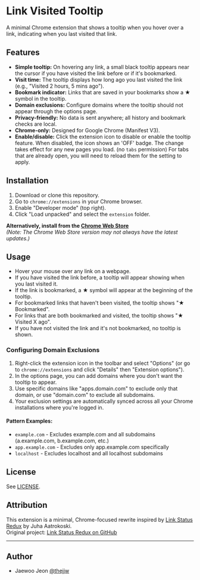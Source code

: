 # Link Visited Tooltip

A minimal Chrome extension that shows a tooltip when you hover over a link, indicating when you last visited that link.

## Features

- **Simple tooltip:** On hovering any link, a small black tooltip appears near the cursor if you have visited the link before or if it's bookmarked.
- **Visit time:** The tooltip displays how long ago you last visited the link (e.g., "Visited 2 hours, 5 mins ago").
- **Bookmark indicator:** Links that are saved in your bookmarks show a ★ symbol in the tooltip.
- **Domain exclusions:** Configure domains where the tooltip should not appear through the options page.
- **Privacy-friendly:** No data is sent anywhere; all history and bookmark checks are local.
- **Chrome-only:** Designed for Google Chrome (Manifest V3).
- **Enable/disable:** Click the extension icon to disable or enable the tooltip feature. When disabled, the icon shows an 'OFF' badge. The change takes effect for any new pages you load. (no `tabs` permission) For tabs that are already open, you will need to reload them for the setting to apply.

## Installation

1. Download or clone this repository.
2. Go to `chrome://extensions` in your Chrome browser.
3. Enable "Developer mode" (top right).
4. Click "Load unpacked" and select the `extension` folder.

**Alternatively, install from the [Chrome Web Store](https://chromewebstore.google.com/detail/link-visited-tooltip/eknakfmjakcfjkemkanekcakbnjfkbnc)**  
_(Note: The Chrome Web Store version may not always have the latest updates.)_

## Usage

- Hover your mouse over any link on a webpage.
- If you have visited the link before, a tooltip will appear showing when you last visited it.
- If the link is bookmarked, a ★ symbol will appear at the beginning of the tooltip.
- For bookmarked links that haven't been visited, the tooltip shows "★ Bookmarked".
- For links that are both bookmarked and visited, the tooltip shows "★ Visited X ago".
- If you have not visited the link and it's not bookmarked, no tooltip is shown.

### Configuring Domain Exclusions

1. Right-click the extension icon in the toolbar and select "Options" (or go to `chrome://extensions` and click "Details" then "Extension options").
2. In the options page, you can add domains where you don't want the tooltip to appear.
3. Use specific domains like "apps.domain.com" to exclude only that domain, or use "domain.com" to exclude all subdomains.
4. Your exclusion settings are automatically synced across all your Chrome installations where you're logged in.

#### Pattern Examples:
- `example.com` - Excludes example.com and all subdomains (a.example.com, b.example.com, etc.)
- `app.example.com` - Excludes only app.example.com specifically
- `localhost` - Excludes localhost and all localhost subdomains

## License
See [LICENSE](LICENSE).

## Attribution

This extension is a minimal, Chrome-focused rewrite inspired by [Link Status Redux](https://github.com/jaatroko/link-status-redux) by Juha Aatrokoski.  
Original project: [Link Status Redux on GitHub](https://github.com/jaatroko/link-status-redux)

---

## Author
- Jaewoo Jeon [@thejjw](https://github.com/thejjw)
